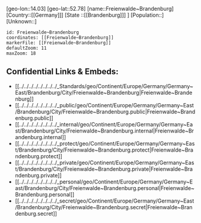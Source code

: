 ﻿---
location: [52.78,14.03]
mapzoom: [7,12] 
mapmarker: city 
type: City
tags:
- geo/City


SpocWebEntityId: 30256
isDeleted: false
confidential: public

---
[geo-lon::14.03]
[geo-lat::52.78]
[name::Freienwalde~Brandenburg]
[Country::[[Germany]]]
[State ::[[Brandenburg]]] ]
[Population::]
[Unknown::]


```leaflet
id: Freienwalde~Brandenburg
coordinates: [[Freienwalde~Brandenburg]]
markerFile: [[Freienwalde~Brandenburg]]
defaultZoom: 11 
maxZoom: 18
```


## Confidential Links & Embeds: 
- [[../../../../../../../../_Standards/geo/Continent/Europe/Germany/Germany~East/Brandenburg/City/Freienwalde~Brandenburg|Freienwalde~Brandenburg]] 
- [[../../../../../../../../_public/geo/Continent/Europe/Germany/Germany~East/Brandenburg/City/Freienwalde~Brandenburg.public|Freienwalde~Brandenburg.public]] 
- [[../../../../../../../../_internal/geo/Continent/Europe/Germany/Germany~East/Brandenburg/City/Freienwalde~Brandenburg.internal|Freienwalde~Brandenburg.internal]] 
- [[../../../../../../../../_protect/geo/Continent/Europe/Germany/Germany~East/Brandenburg/City/Freienwalde~Brandenburg.protect|Freienwalde~Brandenburg.protect]] 
- [[../../../../../../../../_private/geo/Continent/Europe/Germany/Germany~East/Brandenburg/City/Freienwalde~Brandenburg.private|Freienwalde~Brandenburg.private]] 
- [[../../../../../../../../_personal/geo/Continent/Europe/Germany/Germany~East/Brandenburg/City/Freienwalde~Brandenburg.personal|Freienwalde~Brandenburg.personal]] 
- [[../../../../../../../../_secret/geo/Continent/Europe/Germany/Germany~East/Brandenburg/City/Freienwalde~Brandenburg.secret|Freienwalde~Brandenburg.secret]] 
